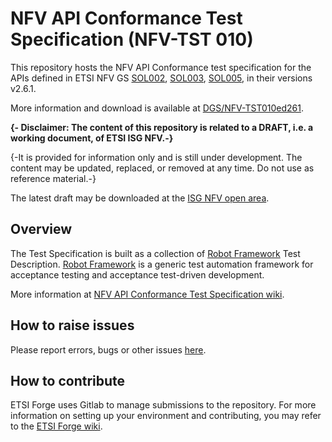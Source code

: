 # NFV API Conformance Test Specification (NFV-TST 010)

This repository hosts the NFV API Conformance test specification for 
the APIs defined in ETSI NFV GS [SOL002](https://www.etsi.org/deliver/etsi_gs/NFV-SOL/001_099/002/02.04.01_60/gs_NFV-SOL002v020401p.pdf), [SOL003](https://www.etsi.org/deliver/etsi_gs/NFV-SOL/001_099/003/02.04.01_60/gs_NFV-SOL003v020401p.pdf), [SOL005](http://www.etsi.org/deliver/etsi_gs/NFV-SOL/001_099/005/02.04.01_60/gs_NFV-SOL005v020401p.pdf), in their versions v2.6.1.

More information and download is available at [DGS/NFV-TST010ed261](https://portal.etsi.org/webapp/WorkProgram/Report_WorkItem.asp?WKI_ID=58428).

**{- Disclaimer: The content of this repository is related to a DRAFT, i.e. a working document, of ETSI ISG NFV.-}**

{-It is provided for information only and is still under development. The content may be updated, replaced, or removed at any time. Do not use as reference material.-}

The latest draft may be downloaded at the [ISG NFV open area](https://docbox.etsi.org/isg/nfv/open/Drafts/).

## Overview

The Test Specification is built as a collection of [Robot Framework](robotframework.org/) Test Description. [Robot Framework](robotframework.org/) is a generic test automation framework for acceptance testing and acceptance test-driven development.

More information at [NFV API Conformance Test Specification wiki](https://forge.etsi.org/rep/nfv/api-tests/wikis/NFV-API-Conformance-Test-Specification).

## How to raise issues

Please report errors, bugs or other issues [here](https://forge.etsi.org/rep/nfv/api-tests/issues).

## How to contribute

ETSI Forge uses Gitlab to manage submissions to the repository.
For more information on setting up your environment and contributing, you may refer to the [ETSI Forge wiki](https://forge.etsi.org/wiki/index.php/Main_Page).
